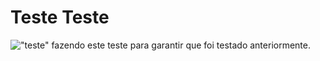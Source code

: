 # Teste Teste

!["teste"](./images/teste.png)
fazendo este teste para garantir que foi testado anteriormente.
